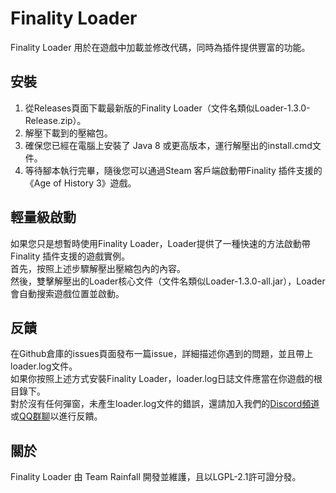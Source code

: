 # Finality Loader

Finality Loader 用於在遊戲中加載並修改代碼，同時為插件提供豐富的功能。

## 安裝
1. 從Releases頁面下載最新版的Finality Loader（文件名類似Loader-1.3.0-Release.zip）。
2. 解壓下載到的壓縮包。
3. 確保您已經在電腦上安裝了 Java 8 或更高版本，運行解壓出的install.cmd文件。
4. 等待腳本執行完畢，隨後您可以通過Steam 客戶端啟動帶Finality 插件支援的《Age of History 3》遊戲。

## 輕量級啟動
如果您只是想暫時使用Finality Loader，Loader提供了一種快速的方法啟動帶Finality 插件支援的遊戲實例。  
首先，按照上述步驟解壓出壓縮包內的內容。  
然後，雙擊解壓出的Loader核心文件（文件名類似Loader-1.3.0-all.jar），Loader會自動搜索遊戲位置並啟動。  

## 反饋
在Github倉庫的issues頁面發布一篇issue，詳細描述你遇到的問題，並且帶上loader.log文件。  
如果你按照上述方式安裝Finality Loader，loader.log日誌文件應當在你遊戲的根目錄下。  
對於沒有任何彈窗，未產生loader.log文件的錯誤，還請加入我們的[Discord頻道](https://discord.gg/jUAxQ8bj)或[QQ群聊](https://qm.qq.com/q/i0YEYO1Klq)以進行反饋。

## 關於
Finality Loader 由 Team Rainfall 開發並維護，且以LGPL-2.1許可證分發。